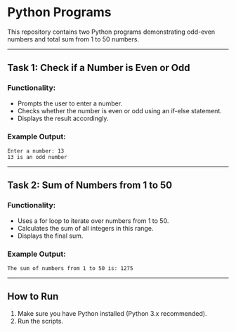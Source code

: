 # Python Programs

This repository contains two Python programs demonstrating odd-even numbers and total sum from 1 to 50 numbers.

---

## Task 1: Check if a Number is Even or Odd

### Functionality:

  - Prompts the user to enter a number.
  - Checks whether the number is even or odd using an if-else statement.
  - Displays the result accordingly.

### Example Output:
```
Enter a number: 13  
13 is an odd number
```

---

## Task 2: Sum of Numbers from 1 to 50

### Functionality:

  - Uses a for loop to iterate over numbers from 1 to 50.
  - Calculates the sum of all integers in this range.
  - Displays the final sum.

### Example Output:
```
The sum of numbers from 1 to 50 is: 1275
```

---

## How to Run

1. Make sure you have Python installed (Python 3.x recommended).  
2. Run the scripts.